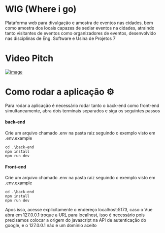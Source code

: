 # WIG (Where i go)

Plataforma web para divulgação e amostra de eventos nas cidades, bem como amostra dos locais capazes de sediar eventos na cidades, atraindo tanto visitantes de eventos como organizadores de eventos, desenvolvido nas disciplinas de Eng. Software e Usina de Projetos 7

# Video Pitch 
<a href="https://www.youtube.com/watch?v=7sQLDTHgErk">![image](https://github.com/user-attachments/assets/00e70e44-b54a-4e95-890d-97a6d4f9e0f8)</a>



# Como rodar a aplicação ⚙

Para rodar a aplicação é necessário rodar tanto o back-end como front-end simultaneamente, abra dois terminais separados e siga os seguintes passos

#### back-end

Crie um arquivo chamado .env na pasta raiz seguindo o exemplo visto em .env.example

```
cd .\back-end
npm install
npm run dev
```

#### Front-end

Crie um arquivo chamado .env na pasta raiz seguindo o exemplo visto em .env.example

```
cd .\back-end
npm install
npm run dev
```
Apos isso, acesse explicitamente o endereço localhost:5173, caso o Vue abra em 127.0.0.1 troque a URL para localhost, isso é necessário pois precisamos colocar a origem do javascript na API de autenticação do google, e o 127.0.0.1 não é um domínio aceito
